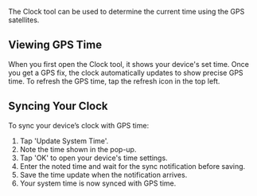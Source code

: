 The Clock tool can be used to determine the current time using the GPS satellites.

## Viewing GPS Time
When you first open the Clock tool, it shows your device's set time. Once you get a GPS fix, the clock automatically updates to show precise GPS time. To refresh the GPS time, tap the refresh icon in the top left.

## Syncing Your Clock
To sync your device’s clock with GPS time:

1. Tap 'Update System Time'.
2. Note the time shown in the pop-up.
3. Tap 'OK' to open your device's time settings.
4. Enter the noted time and wait for the sync notification before saving.
4. Save the time update when the notification arrives.
5. Your system time is now synced with GPS time.